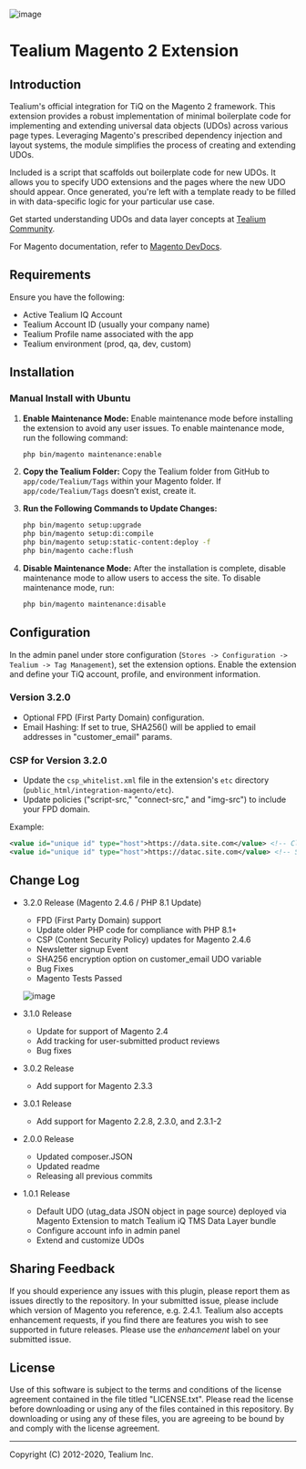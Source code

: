 ![image](https://github.com/efrazier/integration-magento-osb/assets/3696386/0a2e3179-498c-487a-9c83-0e8376b87e28)


# Tealium Magento 2 Extension


## Introduction

Tealium's official integration for TiQ on the Magento 2 framework. This extension provides a robust implementation of minimal boilerplate code for implementing and extending universal data objects (UDOs) across various page types. Leveraging Magento's prescribed dependency injection and layout systems, the module simplifies the process of creating and extending UDOs.

Included is a script that scaffolds out boilerplate code for new UDOs. It allows you to specify UDO extensions and the pages where the new UDO should appear. Once generated, you're left with a template ready to be filled in with data-specific logic for your particular use case.

Get started understanding UDOs and data layer concepts at [Tealium Community](https://community.tealiumiq.com/t5/Getting-Started/Getting-Started-with-The-Data-Layer/ta-p/9503).

For Magento documentation, refer to [Magento DevDocs](http://devdocs.magento.com/).

## Requirements

Ensure you have the following:

- Active Tealium IQ Account
- Tealium Account ID (usually your company name)
- Tealium Profile name associated with the app
- Tealium environment (prod, qa, dev, custom)

## Installation

### Manual Install with Ubuntu

1. **Enable Maintenance Mode:** Enable maintenance mode before installing the extension to avoid any user issues. To enable maintenance mode, run the following command:

    ```bash
    php bin/magento maintenance:enable
    ```

2. **Copy the Tealium Folder:**
   Copy the Tealium folder from GitHub to `app/code/Tealium/Tags` within your Magento folder. If `app/code/Tealium/Tags` doesn’t exist, create it.

3. **Run the Following Commands to Update Changes:**
   
    ```bash
    php bin/magento setup:upgrade
    php bin/magento setup:di:compile
    php bin/magento setup:static-content:deploy -f
    php bin/magento cache:flush
    ```

4. **Disable Maintenance Mode:** After the installation is complete, disable maintenance mode to allow users to access the site. To disable maintenance mode, run:

    ```bash
    php bin/magento maintenance:disable
    ```

## Configuration

In the admin panel under store configuration (`Stores -> Configuration -> Tealium -> Tag Management`), set the extension options. Enable the extension and define your TiQ account, profile, and environment information.

### Version 3.2.0

- Optional FPD (First Party Domain) configuration.
- Email Hashing: If set to true, SHA256() will be applied to email addresses in "customer_email" params.

### CSP for Version 3.2.0

- Update the `csp_whitelist.xml` file in the extension's `etc` directory (`public_html/integration-magento/etc`).
- Update policies ("script-src," "connect-src," and "img-src") to include your FPD domain.

Example:

```xml
<value id="unique id" type="host">https://data.site.com</value> <!-- Client Side domain -->
<value id="unique id" type="host">https://datac.site.com</value> <!-- Server side domain -->
```

## Change Log

- 3.2.0 Release (Magento 2.4.6 / PHP 8.1 Update)
    - FPD (First Party Domain) support
    - Update older PHP code for compliance with PHP 8.1+
    - CSP (Content Security Policy) updates for Magento 2.4.6
    - Newsletter signup Event
    - SHA256 encryption option on customer_email UDO variable
    - Bug Fixes
    - Magento Tests Passed
      
    ![image](https://github.com/efrazier/integration-magento-osb/assets/3696386/ab19aef9-12c9-48af-992a-bb6deadaac1b)



- 3.1.0 Release
    - Update for support of Magento 2.4
    - Add tracking for user-submitted product reviews
    - Bug fixes

- 3.0.2 Release
    - Add support for Magento 2.3.3

- 3.0.1 Release
    - Add support for Magento 2.2.8, 2.3.0, and 2.3.1-2

- 2.0.0 Release
    - Updated composer.JSON
    - Updated readme
    - Releasing all previous commits

- 1.0.1 Release
    - Default UDO (utag_data JSON object in page source) deployed via Magento Extension to match Tealium iQ TMS Data Layer bundle
    - Configure account info in admin panel
    - Extend and customize UDOs

## Sharing Feedback
If you should experience any issues with this plugin, please report them as issues directly to the repository. In your submitted issue, please include which version of Magento you reference, e.g. 2.4.1. Tealium also accepts enhancement requests, if you find there are features you wish to see supported in future releases. Please use the _enhancement_ label on your submitted issue.

## License
Use of this software is subject to the terms and conditions of the license agreement contained in the file titled "LICENSE.txt".  Please read the license before downloading or using any of the files contained in this repository. By downloading or using any of these files, you are agreeing to be bound by and comply with the license agreement.

---
Copyright (C) 2012-2020, Tealium Inc.

